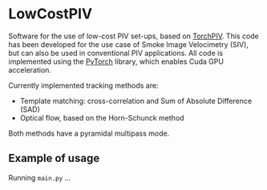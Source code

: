# LowCostPIV
Software for the use of low-cost PIV set-ups, based on [TorchPIV](https://github.com/NikNazarov/TorchPIV). This code has been developed for the use case of Smoke Image Velocimetry (SIV), but can also be used in conventional PIV applications. All code is implemented using the [PyTorch](https://github.com/pytorch) library, which enables Cuda GPU acceleration. 

Currently implemented tracking methods are:
- Template matching: cross-correlation and Sum of Absolute Difference (SAD)
- Optical flow, based on the Horn-Schunck method

Both methods have a pyramidal multipass mode.

## Example of usage

Running `main.py` ...
